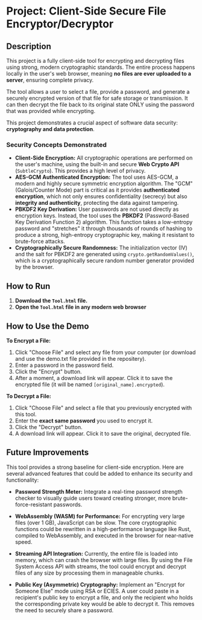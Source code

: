 # Project: Client-Side Secure File Encryptor/Decryptor

## Description

This project is a fully client-side tool for encrypting and decrypting files using strong, modern cryptographic standards. The entire process happens locally in the user's web browser, meaning **no files are ever uploaded to a server**, ensuring complete privacy.

The tool allows a user to select a file, provide a password, and generate a securely encrypted version of that file for safe storage or transmission. It can then decrypt the file back to its original state ONLY using the password that was provided while encrypting.

This project demonstrates a crucial aspect of software data security: **cryptography and data protection**.

### Security Concepts Demonstrated

* **Client-Side Encryption:** All cryptographic operations are performed on the user's machine, using the built-in and secure **Web Crypto API** (`SubtleCrypto`). This provides a high level of privacy.
* **AES-GCM Authenticated Encryption:** The tool uses AES-GCM, a modern and highly secure symmetric encryption algorithm. The "GCM" (Galois/Counter Mode) part is critical as it provides **authenticated encryption**, which not only ensures confidentiality (secrecy) but also **integrity and authenticity**, protecting the data against tampering.
* **PBKDF2 Key Derivation:** User passwords are not used directly as encryption keys. Instead, the tool uses the **PBKDF2** (Password-Based Key Derivation Function 2) algorithm. This function takes a low-entropy password and "stretches" it through thousands of rounds of hashing to produce a strong, high-entropy cryptographic key, making it resistant to brute-force attacks.
* **Cryptographically Secure Randomness:** The initialization vector (IV) and the salt for PBKDF2 are generated using `crypto.getRandomValues()`, which is a cryptographically secure random number generator provided by the browser.

## How to Run

1.  **Download the `Tool.html` file.**
2.  **Open the `Tool.html` file in any modern web browser** 

## How to Use the Demo

**To Encrypt a File:**
1.  Click "Choose File" and select any file from your computer (or download and use the demo.txt file provided in the repositery).
2.  Enter a password in the password field.
3.  Click the "Encrypt" button.
4.  After a moment, a download link will appear. Click it to save the encrypted file (it will be named `[original_name].encrypted`).

**To Decrypt a File:**
1.  Click "Choose File" and select a file that you previously encrypted with this tool.
2.  Enter the **exact same password** you used to encrypt it.
3.  Click the "Decrypt" button.
4.  A download link will appear. Click it to save the original, decrypted file.


##  Future Improvements

This tool provides a strong baseline for client-side encryption. Here are several advanced features that could be added to enhance its security and functionality:

* **Password Strength Meter:** Integrate a real-time password strength checker to visually guide users toward creating stronger, more brute-force-resistant passwords.

* **WebAssembly (WASM) for Performance:** For encrypting very large files (over 1 GB), JavaScript can be slow. The core cryptographic functions could be rewritten in a high-performance language like Rust, compiled to WebAssembly, and executed in the browser for near-native speed.

* **Streaming API Integration:** Currently, the entire file is loaded into memory, which can crash the browser with large files. By using the File System Access API with streams, the tool could encrypt and decrypt files of any size by processing them in manageable chunks.

* **Public Key (Asymmetric) Cryptography:** Implement an "Encrypt for Someone Else" mode using RSA or ECIES. A user could paste in a recipient's public key to encrypt a file, and only the recipient who holds the corresponding private key would be able to decrypt it. This removes the need to securely share a password.
